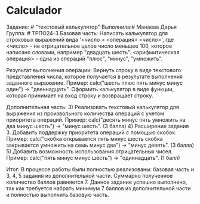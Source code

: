 # Calculador
Задание: # "текстовый калькулятор"
Выполнила:# Манаева Дарья
Группа: # ТРПО24-3
Базовая часть:
Написать калькулятор для строковых выражений вида '<число > <операция> <число>', где <число> - не отрицательное целое число меньшее 100, которое написано словами, например "двадцать шесть". <арифмитическая операция> - одна из операций "плюс", "минус", "умножить".

Результат выполнения операции:
Вернуть строку в виде текстового представления числа, которое получается в результате выполнения заданного выражение. Пример: calc("шесть плюс пять минус минус один") -> "двеннадцать".
Оформить калькулятор в виде функции, которая принимает на вход строку и возвращает строку.

Дополнительная часть:
3) Реализовать текстовый калькулятор для выражения из произвольного количества операций с учетом приоритета операций. Пример: calc("десять минус пять умножить на два минус шесть") -> "минус шесть". (3 балла)
4) Расширение задания 3. Добавить поддержку приоритета операций с помощью скобок. Пример: calc("скобка открывается пять минус шесть скобка закрывается умножить на семь минус два") -> "минус девять". (3 балла)
5) Добавить возможность использования отрицательных чисел. Пример: calc("пять минус минус шесть") -> "одиннадцать". (1 балл)

Итог:
В процессе работы были полностью реализованы: базовая часть и 3, 4, 5 задания из дополнительной части. Суммарно полученное количество баллов равняется 7. Данное задание успешно выполнено, так как требуется набрать минимум 7 баллов из дополнительной части и полностью выполнить базовую часть.
